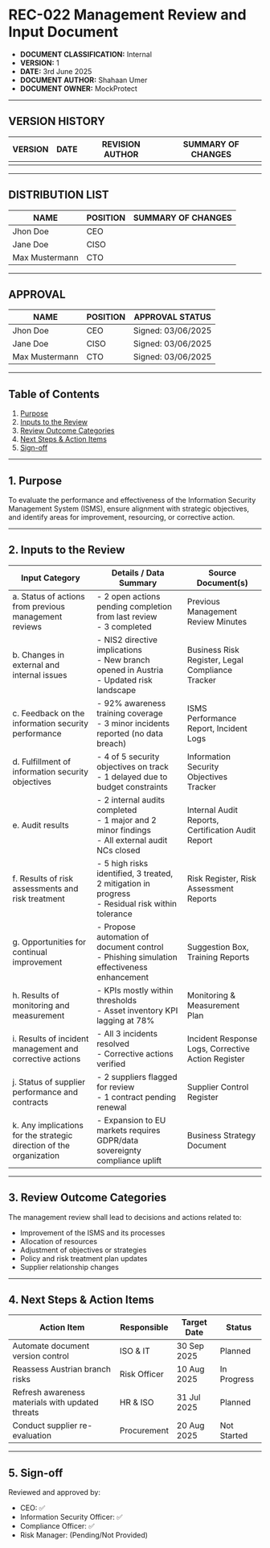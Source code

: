 # REC-022 Management Review and Input Document

- **DOCUMENT CLASSIFICATION:** Internal  
- **VERSION:** 1  
- **DATE:** 3rd June 2025  
- **DOCUMENT AUTHOR:** Shahaan Umer  
- **DOCUMENT OWNER:** MockProtect  

---

## VERSION HISTORY

| VERSION | DATE | REVISION AUTHOR | SUMMARY OF CHANGES |
|---------|------|-----------------|--------------------|
|         |      |                 |                    |

---

## DISTRIBUTION LIST

| NAME            | POSITION | SUMMARY OF CHANGES |
|-----------------|----------|--------------------|
| Jhon Doe        | CEO      |                    |
| Jane Doe        | CISO     |                    |
| Max Mustermann  | CTO      |                    |

---

## APPROVAL

| NAME            | POSITION | APPROVAL STATUS          |
|-----------------|----------|-------------------------|
| Jhon Doe        | CEO      | Signed: 03/06/2025      |
| Jane Doe        | CISO     | Signed: 03/06/2025      |
| Max Mustermann  | CTO      | Signed: 03/06/2025      |

---

## Table of Contents

1. [Purpose](#1-purpose)  
2. [Inputs to the Review](#2-inputs-to-the-review)  
3. [Review Outcome Categories](#3-review-outcome-categories)  
4. [Next Steps & Action Items](#4-next-steps--action-items)  
5. [Sign-off](#5-sign-off)  

---

## 1. Purpose

To evaluate the performance and effectiveness of the Information Security Management System (ISMS), ensure alignment with strategic objectives, and identify areas for improvement, resourcing, or corrective action.

---

## 2. Inputs to the Review

| Input Category | Details / Data Summary | Source Document(s) |
|----------------|-----------------------|--------------------|
| a. Status of actions from previous management reviews | - 2 open actions pending completion from last review<br>- 3 completed | Previous Management Review Minutes |
| b. Changes in external and internal issues | - NIS2 directive implications<br>- New branch opened in Austria<br>- Updated risk landscape | Business Risk Register, Legal Compliance Tracker |
| c. Feedback on the information security performance | - 92% awareness training coverage<br>- 3 minor incidents reported (no data breach) | ISMS Performance Report, Incident Logs |
| d. Fulfillment of information security objectives | - 4 of 5 security objectives on track<br>- 1 delayed due to budget constraints | Information Security Objectives Tracker |
| e. Audit results | - 2 internal audits completed<br>- 1 major and 2 minor findings<br>- All external audit NCs closed | Internal Audit Reports, Certification Audit Report |
| f. Results of risk assessments and risk treatment | - 5 high risks identified, 3 treated, 2 mitigation in progress<br>- Residual risk within tolerance | Risk Register, Risk Assessment Reports |
| g. Opportunities for continual improvement | - Propose automation of document control<br>- Phishing simulation effectiveness enhancement | Suggestion Box, Training Reports |
| h. Results of monitoring and measurement | - KPIs mostly within thresholds<br>- Asset inventory KPI lagging at 78% | Monitoring & Measurement Plan |
| i. Results of incident management and corrective actions | - All 3 incidents resolved<br>- Corrective actions verified | Incident Response Logs, Corrective Action Register |
| j. Status of supplier performance and contracts | - 2 suppliers flagged for review<br>- 1 contract pending renewal | Supplier Control Register |
| k. Any implications for the strategic direction of the organization | - Expansion to EU markets requires GDPR/data sovereignty compliance uplift | Business Strategy Document |

---

## 3. Review Outcome Categories

The management review shall lead to decisions and actions related to:
- Improvement of the ISMS and its processes
- Allocation of resources
- Adjustment of objectives or strategies
- Policy and risk treatment plan updates
- Supplier relationship changes

---

## 4. Next Steps & Action Items

| Action Item                               | Responsible        | Target Date   | Status       |
|------------------------------------------|-------------------|---------------|--------------|
| Automate document version control        | ISO & IT          | 30 Sep 2025   | Planned      |
| Reassess Austrian branch risks           | Risk Officer      | 10 Aug 2025   | In Progress  |
| Refresh awareness materials with updated threats | HR & ISO    | 31 Jul 2025   | Planned      |
| Conduct supplier re-evaluation           | Procurement       | 20 Aug 2025   | Not Started  |

---

## 5. Sign-off

Reviewed and approved by:
- CEO: ✅
- Information Security Officer: ✅
- Compliance Officer: ✅
- Risk Manager: (Pending/Not Provided)


